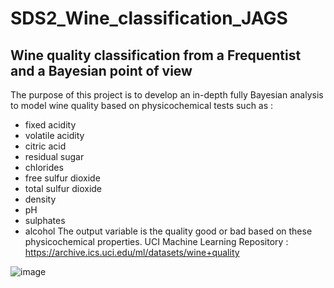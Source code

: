 # SDS2_Wine_classification_JAGS

## Wine quality classification from a Frequentist and a Bayesian point of view

The purpose of this project is to develop an in-depth fully Bayesian analysis to model wine quality based on physicochemical tests such as :
- fixed acidity
- volatile acidity
- citric acid
- residual sugar
- chlorides
- free sulfur dioxide
- total sulfur dioxide
- density
- pH
- sulphates
- alcohol
The output variable is the quality good or bad based on these physicochemical properties. 
UCI Machine Learning Repository : https://archive.ics.uci.edu/ml/datasets/wine+quality

![image](https://www.osservatorioveganok.com/wp-content/uploads/2020/08/vino.jpg)
